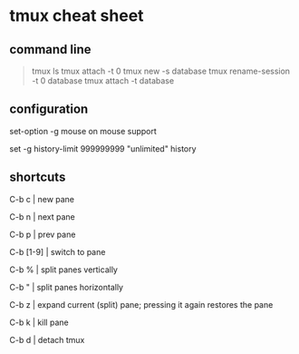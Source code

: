 # tmux cheat sheet

## command line


> tmux ls
> tmux attach -t 0
> tmux new -s database
> tmux rename-session -t 0 database
> tmux attach -t database


## configuration

set-option -g mouse on      mouse support

set -g history-limit 999999999            "unlimited" history


## shortcuts

C-b c | new pane

C-b n | next pane

C-b p | prev pane

C-b [1-9] | switch to pane

C-b  % | split panes vertically

C-b " | split panes horizontally

C-b z | expand current (split) pane; pressing it again restores the pane

C-b k | kill pane

C-b d | detach tmux
